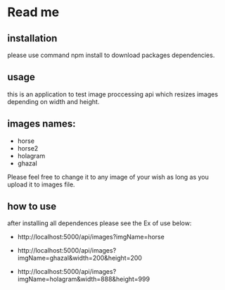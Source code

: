 # Read me

## installation
please use command npm install to download packages dependencies.

## usage
this is an application to test image proccessing api 
which resizes images depending on width and height.

## images names:
- horse
- horse2
- holagram
- ghazal

Please feel free to change it to any image of your wish as long as you upload it to images file.



## how to use
after installing all dependences please see the Ex of use below:
- http://localhost:5000/api/images?imgName=horse

- http://localhost:5000/api/images?imgName=ghazal&width=200&height=200

- http://localhost:5000/api/images?imgName=holagram&width=888&height=999

